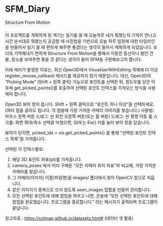 # SFM_Diary
Structure From Motion

###

이 프로젝트를 계획하게 된 계기는 일기를 쓸 때 오늘하루 내가 뭐했는지 기억이 안나고 시간 순서대로 뭐했는지 궁금할 때 사진첩을 기반으로 오늘 하루 일정에 대한 타임라인을 만들어서 일기 쓸 때 편하게 해주면 좋겠다는 생각이 들어서 계획하게 되었습니다. 
또 더욱 기억해내기 편하게 Structure From Motion을 통해서 이동한 동선이나 봤던 건물, 장소를 보여주면 좋을 것 같다는 생각이 들어 SFM을 구현해보고자 합니다.


아래 에러가 발생한 이유는, 최신 Open3D에서 VisualizerWithEditing 객체에 더 이상 register_mouse_callback 메서드를 제공하지 않기 때문입니다. 대신, Open3D의 “Picking Mode” (Shift + 왼쪽 클릭) 기능으로 포인트를 선택한 뒤, 윈도우를 닫은 이후에 get_picked_points()를 호출하여 선택된 포인트 인덱스를 가져오는 방식을 사용해야 합니다.

Open3D 뷰어 창이 뜹니다.
Shift + 왼쪽 클릭으로 “포인트 하나 이상”을 선택하세요.
(여러 점을 골라도 됩니다. 각 점들에 가장 가까운 카메라 이미지를 찾습니다.)
사용법:
마우스 왼쪽 버튼 드래그: 씬 회전
오른쪽 버튼(또는 휠 버튼) 드래그: 씬 평행 이동
휠 스크롤: 화면 확대/축소
선택을 마쳤으면, Q(또는 Esc) 키를 눌러 뷰어 창을 닫습니다.

뷰어가 닫히면, picked_ids = vis.get_picked_points() 를 통해 “선택된 포인트 인덱스 목록”을 가져옵니다.

선택된 각 인덱스별로:

1. 해당 3D 포인트 좌표(pt)를 가져옵니다.
2. camera_poses 에서 미리 구해둔 “모든 카메라 위치 좌표”와 비교해, 가장 가까운 카메라를 찾습니다.
3. 그 카메라(이미지) 이름(파일명)을 images/ 폴더에서 찾아 OpenCV 창으로 띄웁니다.
4. 같은 이미지가 중복으로 뜨지 않도록 seen_images 집합을 만들어 관리합니다.
5. 모든 선택된 포인트에 대해 팝업을 띄우고 나면, 콘솔에 “모든 선택된 포인트에 대해 팝업을 완료했습니다. 프로그램을 종료합니다.” 라는 메시지가 출력되며 프로그램이 끝납니다.

참고자료 : https://colmap.github.io/datasets.html# (데이터 셋 활용)